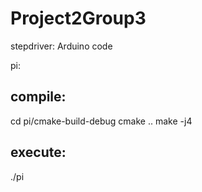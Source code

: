 # Project2Group3

stepdriver: Arduino code

pi:

compile:
-------------------------
cd pi/cmake-build-debug
cmake ..
make -j4

execute:
-------------------------
./pi
